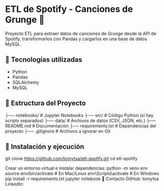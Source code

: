 # ETL de Spotify - Canciones de Grunge 🎵  

Proyecto ETL para extraer datos de canciones de Grunge desde la API de Spotify, transformarlos con Pandas y cargarlos en una base de datos MySQL.  

## 🚀 Tecnologías utilizadas  
- Python  
- Pandas  
- SQLAlchemy  
- MySQL  

## 📌 Estructura del Proyecto  
├── notebooks/       # Jupyter Notebooks
├── src/             # Código Python (si hay scripts separados)
├── data/            # Archivos de datos (CSV, JSON, etc.)
├── README.md        # Documentación
├── requirements.txt # Dependencias del proyecto
├── .gitignore       # Archivos a ignorar en Git

## 🔧 Instalación y ejecución

git clone https://github.com/tomytsa/etl-spotify.git
cd etl-spotify

Crear un entorno virtual e instalar dependencias:
python -m venv env
source env/bin/activate  # En Mac/Linux
env\Scripts\activate  # En Windows
pip install -r requirements.txt
jupyter notebook
📌 Contacto
GitHub: tomytsa
LinkedIn: 

